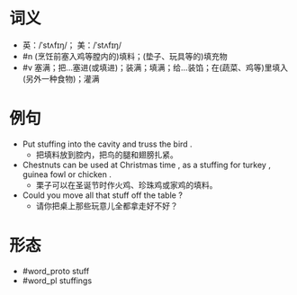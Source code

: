 # 词义
- 英：/ˈstʌfɪŋ/； 美：/ˈstʌfɪŋ/
- #n (烹饪前塞入鸡等膛内的)填料；(垫子、玩具等的)填充物
- #v 塞满；把…塞进(或填进)；装满；填满；给…装馅；在(蔬菜、鸡等)里填入(另外一种食物)；灌满
# 例句
- Put stuffing into the cavity and truss the bird .
	- 把填料放到腔内，把鸟的腿和翅膀扎紧。
- Chestnuts can be used at Christmas time , as a stuffing for turkey , guinea fowl or chicken .
	- 栗子可以在圣诞节时作火鸡、珍珠鸡或家鸡的填料。
- Could you move all that stuff off the table ?
	- 请你把桌上那些玩意儿全都拿走好不好？
# 形态
- #word_proto stuff
- #word_pl stuffings
